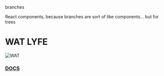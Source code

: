 branches

React components, because branches are sort of like components... but for trees

# WAT LYFE
![WAT](http://i.imgur.com/VtLdvhy.jpg "WAT")

### [DOCS]()
